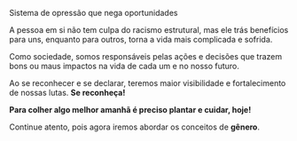 Sistema de opressão que nega oportunidades

A pessoa em si não tem culpa do racismo estrutural, mas ele trás benefícios para uns, enquanto para outros, torna a vida mais complicada e sofrida.  

Como sociedade, somos responsáveis pelas ações e decisões que trazem bons ou maus impactos na vida de cada um e no nosso futuro.


Ao se reconhecer e se declarar, teremos maior visibilidade e fortalecimento de nossas lutas. **Se reconheça!**

**Para colher algo melhor amanhã é preciso plantar e cuidar, hoje!**

Continue atento, pois agora iremos abordar os conceitos de **gênero**.